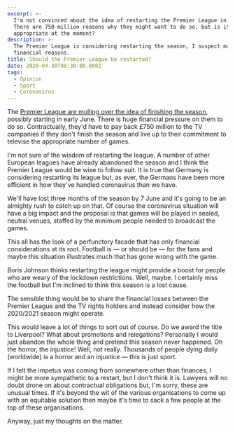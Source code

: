 ```yaml
---
excerpt: >-
  I'm not convinced about the idea of restarting the Premier League in June.
  There are 750 million reasons why they might want to do so, but is it
  appropriate at the moment?
description: >-
  The Premier League is considering restarting the season, I suspect mainly for
  financial reasons.
title: Should the Premier League be restarted?
date: 2020-04-30T08:30:00.000Z
tags:
  - Opinion
  - Sport
  - Coronavirus
---
```

The [Premier League are mulling over the idea of finishing the season](https://www.bbc.co.uk/sport/football/52443200), possibly starting in early June. There is huge financial pressure on them to do so. Contractually, they'd have to pay back £750 million to the TV companies if they don't finish the season and live up to their commitment to televise the appropriate number of games.

I'm not sure of the wisdom of restarting the league. A number of other European leagues have already abandoned the season and I think the Premier League would be wise to follow suit. It is true that Germany is considering restarting its league but, as ever, the Germans have been more efficient in how they've handled coronavirus than we have.

We'll have lost three months of the season by 7 June and it's going to be an almighty rush to catch up on that. Of course the coronavirus situation will have a big impact and the proposal is that games will be played in sealed, neutral venues, staffed by the minimum people needed to broadcast the games.

This all has the look of a perfunctory facade that has only financial considerations at its root. Football is — or should be — for the fans and maybe this situation illustrates much that has gone wrong with the game.

Boris Johnson thinks restarting the league might provide a boost for people who are weary of the lockdown restrictions. Well, maybe. I certainly miss the football but I'm inclined to think this season is a lost cause.

The sensible thing would be to share the financial losses between the Premier League and the TV rights holders and instead consider how the 2020/2021 season might operate.

This would leave a lot of things to sort out of course. Do we award the title to Liverpool? What about promotions and relegations? Personally I would just abandon the whole thing and pretend this season never happened. Oh the horror, the injustice! Well, not really. Thousands of people dying daily (worldwide) is a horror and an injustice — this is just sport. 

If I felt the impetus was coming from somewhere other than finances, I might be more sympathetic to a restart, but I don't think it is. Lawyers will no doubt drone on about contractual obligations but, I'm sorry, these are unusual times. If it's beyond the wit of the various organisations to come up with an equitable solution then maybe it's time to sack a few people at the top of these organisations.

Anyway, just my thoughts on the matter.


